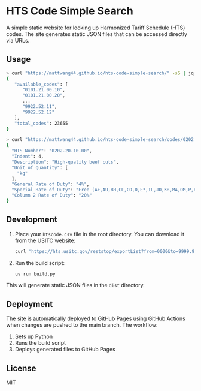 # HTS Code Simple Search

A simple static website for looking up Harmonized Tariff Schedule (HTS) codes. The site generates static JSON files that can be accessed directly via URLs.

## Usage

```sh
> curl "https://mattwang44.github.io/hts-code-simple-search/" -sS | jq
{
   "available_codes": [
      "0101.21.00.10",
      "0101.21.00.20",
      ...
      "9922.52.11",
      "9922.52.12"
   ],
   "total_codes": 23655
}
```

```sh
> curl "https://mattwang44.github.io/hts-code-simple-search/codes/0202.20.10.00" -sS | jq
{
  "HTS Number": "0202.20.10.00",
  "Indent": 4,
  "Description": "High-quality beef cuts",
  "Unit of Quantity": [
    "kg"
  ],
  "General Rate of Duty": "4%",
  "Special Rate of Duty": "Free (A+,AU,BH,CL,CO,D,E*,IL,JO,KR,MA,OM,P,PA,PE,S,SG)",
  "Column 2 Rate of Duty": "20%"
}
```

## Development

1. Place your `htscode.csv` file in the root directory. You can download it from the USITC website:
   ```bash
   curl 'https://hts.usitc.gov/reststop/exportList?from=0000&to=9999.99.9999&format=CSV&styles=false' > htscode.csv
   ```

2. Run the build script:
   ```bash
   uv run build.py
   ```

This will generate static JSON files in the `dist` directory.

## Deployment

The site is automatically deployed to GitHub Pages using GitHub Actions when changes are pushed to the main branch. The workflow:

1. Sets up Python
2. Runs the build script
3. Deploys generated files to GitHub Pages

## License

MIT
